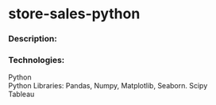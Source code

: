 # store-sales-python

<h3> Description:</h3>

<h3> Technologies:</h3>
Python <br>
Python Libraries: Pandas, Numpy, Matplotlib, Seaborn. Scipy <br>
Tableau <br>
